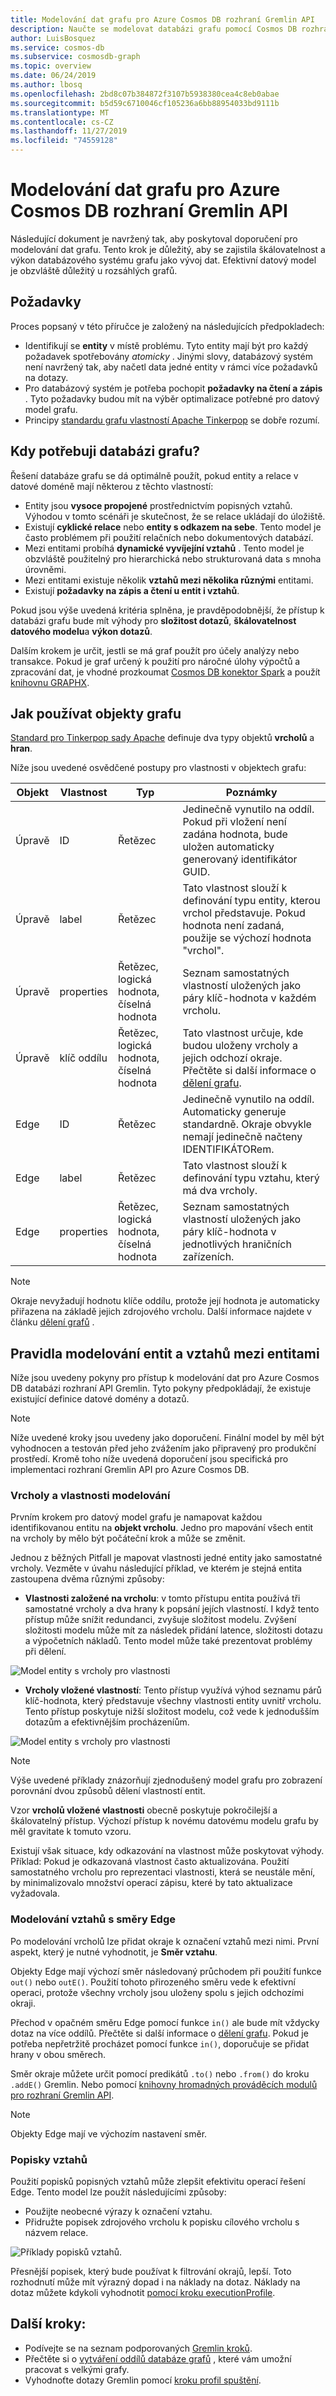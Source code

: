 ```yaml
---
title: Modelování dat grafu pro Azure Cosmos DB rozhraní Gremlin API
description: Naučte se modelovat databázi grafu pomocí Cosmos DB rozhraní Gremlin API.
author: LuisBosquez
ms.service: cosmos-db
ms.subservice: cosmosdb-graph
ms.topic: overview
ms.date: 06/24/2019
ms.author: lbosq
ms.openlocfilehash: 2bd8c07b384872f3107b5938380cea4c8eb0abae
ms.sourcegitcommit: b5d59c6710046cf105236a6bb88954033bd9111b
ms.translationtype: MT
ms.contentlocale: cs-CZ
ms.lasthandoff: 11/27/2019
ms.locfileid: "74559128"
---
```

# <a name="graph-data-modeling-for-azure-cosmos-db-gremlin-api"></a>Modelování dat grafu pro Azure Cosmos DB rozhraní Gremlin API

Následující dokument je navržený tak, aby poskytoval doporučení pro modelování dat grafu. Tento krok je důležitý, aby se zajistila škálovatelnost a výkon databázového systému grafu jako vývoj dat. Efektivní datový model je obzvláště důležitý u rozsáhlých grafů.

## <a name="requirements"></a>Požadavky

Proces popsaný v této příručce je založený na následujících předpokladech:
 * Identifikují se **entity** v místě problému. Tyto entity mají být pro každý požadavek spotřebovány _atomicky_ . Jinými slovy, databázový systém není navržený tak, aby načetl data jedné entity v rámci více požadavků na dotazy.
 * Pro databázový systém je potřeba pochopit **požadavky na čtení a zápis** . Tyto požadavky budou mít na výběr optimalizace potřebné pro datový model grafu.
 * Principy [standardu grafu vlastností Apache Tinkerpop](http://tinkerpop.apache.org/docs/current/reference/#graph-computing) se dobře rozumí.

## <a name="when-do-i-need-a-graph-database"></a>Kdy potřebuji databázi grafu?

Řešení databáze grafu se dá optimálně použít, pokud entity a relace v datové doméně mají některou z těchto vlastností: 

* Entity jsou **vysoce propojené** prostřednictvím popisných vztahů. Výhodou v tomto scénáři je skutečnost, že se relace ukládají do úložiště.
* Existují **cyklické relace** nebo **entity s odkazem na sebe**. Tento model je často problémem při použití relačních nebo dokumentových databází.
* Mezi entitami probíhá **dynamické vyvíjejíní vztahů** . Tento model je obzvláště použitelný pro hierarchická nebo strukturovaná data s mnoha úrovněmi.
* Mezi entitami existuje několik **vztahů mezi několika různými** entitami.
* Existují **požadavky na zápis a čtení u entit i vztahů**. 

Pokud jsou výše uvedená kritéria splněna, je pravděpodobnější, že přístup k databázi grafu bude mít výhody pro **složitost dotazů**, **škálovatelnost datového modelu**a **výkon dotazů**.

Dalším krokem je určit, jestli se má graf použít pro účely analýzy nebo transakce. Pokud je graf určený k použití pro náročné úlohy výpočtů a zpracování dat, je vhodné prozkoumat [Cosmos DB konektor Spark](https://docs.microsoft.com/azure/cosmos-db/spark-connector) a použít [knihovnu GRAPHX](https://spark.apache.org/graphx/). 

## <a name="how-to-use-graph-objects"></a>Jak používat objekty grafu

[Standard pro Tinkerpop sady Apache](http://tinkerpop.apache.org/docs/current/reference/#graph-computing) definuje dva typy objektů **vrcholů** a **hran**. 

Níže jsou uvedené osvědčené postupy pro vlastnosti v objektech grafu:

| Objekt | Vlastnost | Typ | Poznámky |
| --- | --- | --- |  --- |
| Úpravě | ID | Řetězec | Jedinečně vynutilo na oddíl. Pokud při vložení není zadána hodnota, bude uložen automaticky generovaný identifikátor GUID. |
| Úpravě | label | Řetězec | Tato vlastnost slouží k definování typu entity, kterou vrchol představuje. Pokud hodnota není zadaná, použije se výchozí hodnota "vrchol". |
| Úpravě | properties | Řetězec, logická hodnota, číselná hodnota | Seznam samostatných vlastností uložených jako páry klíč-hodnota v každém vrcholu. |
| Úpravě | klíč oddílu | Řetězec, logická hodnota, číselná hodnota | Tato vlastnost určuje, kde budou uloženy vrcholy a jejich odchozí okraje. Přečtěte si další informace o [dělení grafu](graph-partitioning.md). |
| Edge | ID | Řetězec | Jedinečně vynutilo na oddíl. Automaticky generuje standardně. Okraje obvykle nemají jedinečně načteny IDENTIFIKÁTORem. |
| Edge | label | Řetězec | Tato vlastnost slouží k definování typu vztahu, který má dva vrcholy. |
| Edge | properties | Řetězec, logická hodnota, číselná hodnota | Seznam samostatných vlastností uložených jako páry klíč-hodnota v jednotlivých hraničních zařízeních. |

> [!NOTE]
> Okraje nevyžadují hodnotu klíče oddílu, protože její hodnota je automaticky přiřazena na základě jejich zdrojového vrcholu. Další informace najdete v článku [dělení grafů](graph-partitioning.md) .

## <a name="entity-and-relationship-modeling-guidelines"></a>Pravidla modelování entit a vztahů mezi entitami

Níže jsou uvedeny pokyny pro přístup k modelování dat pro Azure Cosmos DB databázi rozhraní API Gremlin. Tyto pokyny předpokládají, že existuje existující definice datové domény a dotazů.

> [!NOTE]
> Níže uvedené kroky jsou uvedeny jako doporučení. Finální model by měl být vyhodnocen a testován před jeho zvážením jako připravený pro produkční prostředí. Kromě toho níže uvedená doporučení jsou specifická pro implementaci rozhraní Gremlin API pro Azure Cosmos DB. 

### <a name="modeling-vertices-and-properties"></a>Vrcholy a vlastnosti modelování 

Prvním krokem pro datový model grafu je namapovat každou identifikovanou entitu na **objekt vrcholu**. Jedno pro mapování všech entit na vrcholy by mělo být počáteční krok a může se změnit.

Jednou z běžných Pitfall je mapovat vlastnosti jedné entity jako samostatné vrcholy. Vezměte v úvahu následující příklad, ve kterém je stejná entita zastoupena dvěma různými způsoby:

* **Vlastnosti založené na vrcholu**: v tomto přístupu entita používá tři samostatné vrcholy a dva hrany k popsání jejích vlastností. I když tento přístup může snížit redundanci, zvyšuje složitost modelu. Zvýšení složitosti modelu může mít za následek přidání latence, složitosti dotazu a výpočetních nákladů. Tento model může také prezentovat problémy při dělení.

![Model entity s vrcholy pro vlastnosti](./media/graph-modeling/graph-modeling-1.png)

* **Vrcholy vložené vlastností**: Tento přístup využívá výhod seznamu párů klíč-hodnota, který představuje všechny vlastnosti entity uvnitř vrcholu. Tento přístup poskytuje nižší složitost modelu, což vede k jednodušším dotazům a efektivnějším procházeníům.

![Model entity s vrcholy pro vlastnosti](./media/graph-modeling/graph-modeling-2.png)

> [!NOTE]
> Výše uvedené příklady znázorňují zjednodušený model grafu pro zobrazení porovnání dvou způsobů dělení vlastností entit.

Vzor **vrcholů vložené vlastnosti** obecně poskytuje pokročilejší a škálovatelný přístup. Výchozí přístup k novému datovému modelu grafu by měl gravitate k tomuto vzoru.

Existují však situace, kdy odkazování na vlastnost může poskytovat výhody. Příklad: Pokud je odkazovaná vlastnost často aktualizována. Použití samostatného vrcholu pro reprezentaci vlastnosti, která se neustále mění, by minimalizovalo množství operací zápisu, které by tato aktualizace vyžadovala.

### <a name="relationship-modeling-with-edge-directions"></a>Modelování vztahů s směry Edge

Po modelování vrcholů lze přidat okraje k označení vztahů mezi nimi. První aspekt, který je nutné vyhodnotit, je **Směr vztahu**. 

Objekty Edge mají výchozí směr následovaný průchodem při použití funkce `out()` nebo `outE()`. Použití tohoto přirozeného směru vede k efektivní operaci, protože všechny vrcholy jsou uloženy spolu s jejich odchozími okraji. 

Přechod v opačném směru Edge pomocí funkce `in()` ale bude mít vždycky dotaz na více oddílů. Přečtěte si další informace o [dělení grafu](graph-partitioning.md). Pokud je potřeba nepřetržitě procházet pomocí funkce `in()`, doporučuje se přidat hrany v obou směrech.

Směr okraje můžete určit pomocí predikátů `.to()` nebo `.from()` do kroku `.addE()` Gremlin. Nebo pomocí [knihovny hromadných prováděcích modulů pro rozhraní Gremlin API](bulk-executor-graph-dotnet.md).

> [!NOTE]
> Objekty Edge mají ve výchozím nastavení směr.

### <a name="relationship-labeling"></a>Popisky vztahů

Použití popisků popisných vztahů může zlepšit efektivitu operací řešení Edge. Tento model lze použít následujícími způsoby:
* Použijte neobecné výrazy k označení vztahu.
* Přidružte popisek zdrojového vrcholu k popisku cílového vrcholu s názvem relace.

![Příklady popisků vztahů.](./media/graph-modeling/graph-modeling-3.png)

Přesnější popisek, který bude používat k filtrování okrajů, lepší. Toto rozhodnutí může mít výrazný dopad i na náklady na dotaz. Náklady na dotaz můžete kdykoli vyhodnotit [pomocí kroku executionProfile](graph-execution-profile.md).


## <a name="next-steps"></a>Další kroky: 
* Podívejte se na seznam podporovaných [Gremlin kroků](gremlin-support.md).
* Přečtěte si o [vytváření oddílů databáze grafů](graph-partitioning.md) , které vám umožní pracovat s velkými grafy.
* Vyhodnoťte dotazy Gremlin pomocí [kroku profil spuštění](graph-execution-profile.md).
